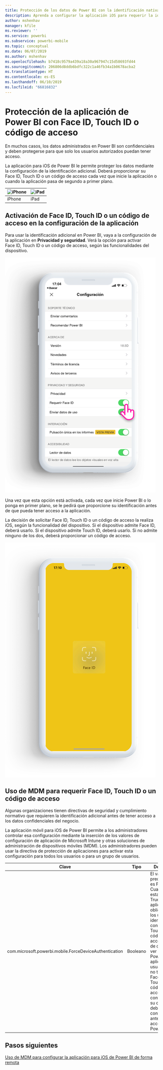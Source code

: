 ```yaml
---
title: Protección de los datos de Power BI con la identificación nativa del dispositivo
description: Aprenda a configurar la aplicación iOS para requerir la identificación adicional antes de acceder a los datos de Power BI
author: mshenhav
manager: kfile
ms.reviewer: ''
ms.service: powerbi
ms.subservice: powerbi-mobile
ms.topic: conceptual
ms.date: 06/07/2019
ms.author: mshenhav
ms.openlocfilehash: b7418c9579a439a18a30a967947c15d58693fd44
ms.sourcegitcommit: 206806d8ddb6bdfc322c1a46fb34a1b0678acba2
ms.translationtype: HT
ms.contentlocale: es-ES
ms.lasthandoff: 06/10/2019
ms.locfileid: "66816832"
---
```

# <a name="protect-power-bi-app-with-face-id-touch-id-or-passcode"></a>Protección de la aplicación de Power BI con Face ID, Touch ID o código de acceso 

En muchos casos, los datos administrados en Power BI son confidenciales y deben protegerse para que solo los usuarios autorizados puedan tener acceso. 

La aplicación para iOS de Power BI le permite proteger los datos mediante la configuración de la identificación adicional. Deberá proporcionar su Face ID, Touch ID o un código de acceso cada vez que inicie la aplicación o cuando la aplicación pasa de segundo a primer plano.

| ![iPhone](./media/tutorial-mobile-apps-ios-qna/iphone-logo-50-px.png) | ![iPad](./media/tutorial-mobile-apps-ios-qna/ipad-logo-50-px.png) |
|:--- |:--- |
| iPhone |iPad |

## <a name="turn-on-face-id-touch-id-or-passcode-in-app-setting"></a>Activación de Face ID, Touch ID o un código de acceso en la configuración de la aplicación

Para usar la identificación adicional en Power BI, vaya a la configuración de la aplicación en **Privacidad y seguridad**. Verá la opción para activar Face ID, Touch ID o un código de acceso, según las funcionalidades del dispositivo.

![Página de configuración de la aplicación para iOS de Power BI](./media/mobile-ios-native-secure-access/mobile-ios-native-secured-setting.png)

Una vez que esta opción está activada, cada vez que inicie Power BI o lo ponga en primer plano, se le pedirá que proporcione su identificación antes de que pueda tener acceso a la aplicación. 

La decisión de solicitar Face ID, Touch ID o un código de acceso la realiza iOS, según la funcionalidad del dispositivo. Si el dispositivo admite Face ID, deberá usarlo. Si el dispositivo admite Touch ID, deberá usarlo. Si no admite ninguno de los dos, deberá proporcionar un código de acceso.

![Face ID de Power BI para iOS](./media/mobile-ios-native-secure-access/mobile-ios-native-secured-faceid.png)

## <a name="use-mdm-to-enforce-face-id-touch-id-or-passcode"></a>Uso de MDM para requerir Face ID, Touch ID o un código de acceso

Algunas organizaciones tienen directivas de seguridad y cumplimiento normativo que requieren la identificación adicional antes de tener acceso a los datos confidenciales del negocio. 

La aplicación móvil para iOS de Power BI permite a los administradores controlar esa configuración mediante la inserción de los valores de configuración de aplicación de Microsoft Intune y otras soluciones de administración de dispositivos móviles (MDM). Los administradores pueden usar la directiva de protección de aplicaciones para activar esta configuración para todos los usuarios o para un grupo de usuarios.

|Clave  |Tipo  |Descripción  |
|---------|---------|---------|
| com.microsoft.powerbi.mobile.ForceDeviceAuthentication | Booleano | El valor predeterminado es False. <br>Cuando se establece en True, la aplicación obligará a que los usuarios se identifiquen con Face ID, Touch ID o un código de acceso antes de que puedan ver los datos de Power BI en la aplicación. Los usuarios que no tienen Face ID, Touch ID o un código de acceso configurado en su dispositivo, deberán configurarlo antes de poder acceder a Power BI.  |

## <a name="next-steps"></a>Pasos siguientes

[Uso de MDM para configurar la aplicación para iOS de Power BI de forma remota](mobile-app-configuration.md)
